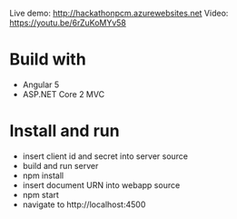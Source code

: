Live demo: http://hackathonpcm.azurewebsites.net
Video: https://youtu.be/6rZuKoMYv58

Build with
===========
 - Angular 5
 - ASP.NET Core 2 MVC 

Install and run
===========
 - insert client id and secret into server source
 - build and run server
 - npm install
 - insert document URN into webapp source
 - npm start
 - navigate to http://localhost:4500
